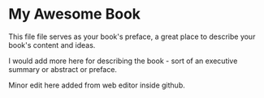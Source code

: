 My Awesome Book
=======

This file file serves as your book's preface, a great place to describe your book's content and ideas.

I would add more here for describing the book - sort of an executive summary or abstract or preface.

Minor edit here added from web editor inside github. 
